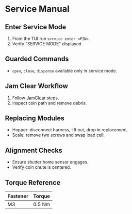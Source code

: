 # Service Manual

## Enter Service Mode
1. From the TUI run `service enter <PIN>`.
2. Verify "SERVICE MODE" displayed.

## Guarded Commands
- `open`, `close`, `dispense` available only in service mode.

## Jam Clear Workflow
1. Follow [JamClear](JamClear.md) steps.
2. Inspect coin path and remove debris.

## Replacing Modules
- Hopper: disconnect harness, lift out, drop in replacement.
- Scale: remove two screws and swap load cell.

## Alignment Checks
- Ensure shutter home sensor engages.
- Verify coin chute is centered.

## Torque Reference
| Fastener | Torque |
|----------|-------|
| M3 | 0.5 Nm |

